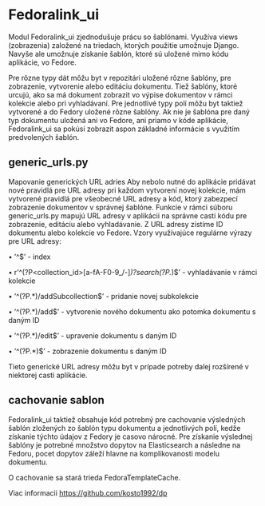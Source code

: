 # Fedoralink_ui
Modul Fedoralink_ui zjednodušuje prácu so šablónami.
Využíva views (zobrazenia) založené na triedach, ktorých použitie umožnuje
Django. Navyše ale umožnuje získanie šablón, ktoré sú uložené mimo kódu
aplikácie, vo Fedore.

Pre rôzne typy dát môžu byt v repozitári uložené rôzne šablóny, pre zobrazenie,
vytvorenie alebo editáciu dokumentu. Tiež šablóny, ktoré urcujú, ako
sa má dokument zobrazit vo výpise dokumentov v rámci kolekcie alebo pri
vyhladávaní. Pre jednotlivé typy polí môžu byt taktiež vytvorené a do Fedory
uložené rôzne šablóny. Ak nie je šablóna pre daný typ dokumentu uložená
ani vo Fedore, ani priamo v kóde aplikácie, Fedoralink_ui sa pokúsi zobrazit
aspon základné informácie s využitím predvolených šablón.

## generic_urls.py
Mapovanie generických URL adries
Aby nebolo nutné do aplikácie pridávat nové pravidlá pre URL adresy pri
každom vytvorení novej kolekcie, mám vytvorené pravidlá pre všeobecné URL
adresy a kód, ktorý zabezpecí zobrazenie dokumentov v správnej šablóne.
Funkcie v rámci súboru generic_urls.py mapujú URL adresy v aplikácii na
správne casti kódu pre zobrazenie, editáciu alebo vyhladávanie. Z URL adresy
zistíme ID dokumentu alebo kolekcie vo Fedore.
Vzory využívajúce regulárne výrazy pre URL adresy:

• ’^$’ - index

• r’^(?P<collection_id>[a-fA-F0-9_/-]*)?search(?P<parameters>.*)$’ - vyhladávanie
v rámci kolekcie

• ’^(?P<id>.*)/addSubcollection$’ - pridanie novej subkolekcie

• ’^(?P<id>.*)/add$’ - vytvorenie nového dokumentu ako potomka dokumentu
s daným ID

• ’^(?P<id>.*)/edit$’ - upravenie dokumentu s daným ID

• ’^(?P<id>.*)$’ - zobrazenie dokumentu s daným ID

Tieto generické URL adresy môžu byt v prípade potreby dalej rozšírené
v niektorej casti aplikácie.

## cachovanie sablon
Fedoralink_ui taktiež obsahuje kód potrebný pre cachovanie výsledných šablón
zložených zo šablón typu dokumentu a jednotlivých polí, kedže získanie
týchto údajov z Fedory je casovo nárocné. Pre získanie výslednej šablóny je
potrebné množstvo dopytov na Elasticsearch a následne na Fedoru, pocet dopytov
záleží hlavne na komplikovanosti modelu dokumentu.

O cachovanie sa stará trieda FedoraTemplateCache.

Viac informacii <https://github.com/kosto1992/dp>